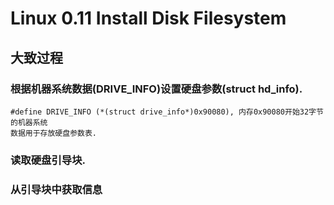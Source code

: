 Linux 0.11 Install Disk Filesystem
================================================================================

大致过程
--------------------------------------------------------------------------------

### 根据机器系统数据(DRIVE_INFO)设置硬盘参数(struct hd_info).

```
#define DRIVE_INFO (*(struct drive_info*)0x90080), 内存0x90080开始32字节的机器系统
数据用于存放硬盘参数表.
```

### 读取硬盘引导块.

### 从引导块中获取信息
